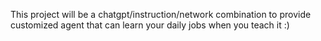 This project will be a chatgpt/instruction/network combination to provide customized agent that can learn your daily jobs when you teach it :)
